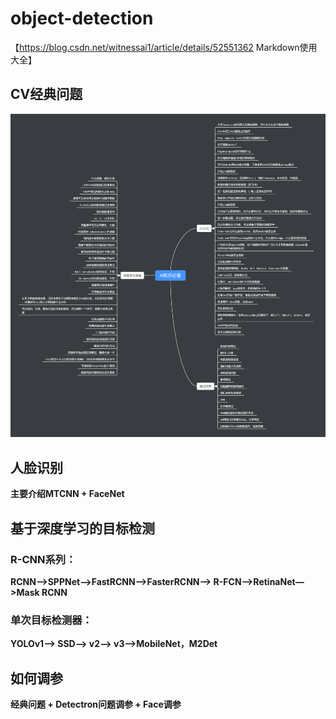 # object-detection

【https://blog.csdn.net/witnessai1/article/details/52551362
Markdown使用大全】

## CV经典问题
![avatar](media/AI.png)
## 人脸识别
**主要介绍MTCNN + FaceNet**

## 基于深度学习的目标检测
### **R-CNN系列：**

**RCNN—\>SPPNet—\>FastRCNN—\>FasterRCNN—\> R-FCN—\>RetinaNet—\>Mask RCNN**

### **单次目标检测器：**

**YOLOv1—\> SSD—\> v2—\> v3—\>MobileNet，M2Det**

## 如何调参

**经典问题 + Detectron问题调参 + Face调参**
